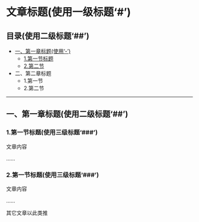 # 文章标题(使用一级标题‘#’)

## 目录(使用二级标题‘##’)

- [一、第一章标题(使用‘-’)](#一第一章标题使用二级标题)
  - [1.第一节标题](#1第一节标题使用三级标题)
  - [2.第二节](#2第一节标题使用三级标题)
- 二、第二章标题
  - 1.第一节
  - 2.第二节

---

## 一、第一章标题(使用二级标题‘##’)

### 1.第一节标题(使用三级标题‘###’)

文章内容

……

### 2.第一节标题(使用三级标题‘###’)

文章内容

……

其它文章以此类推

